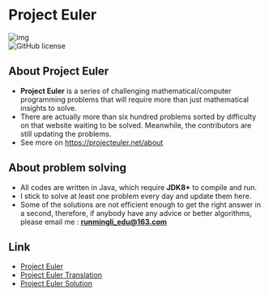 # Project Euler
![img](https://projecteuler.net/images/pe_banner.png)  
![GitHub license](https://img.shields.io/github/license/eulir/PROJECT-EULER.svg)    

## About Project Euler
- **Project Euler** is a series of challenging mathematical/computer programming problems that will require more than just mathematical insights to solve. 
- There are actually more than six hundred problems sorted by difficulty on that website waiting to be solved. Meanwhile, the contributors are still updating the problems.
- See more on https://projecteuler.net/about

## About problem solving
- All codes are written in Java, which require **JDK8+** to compile and run.
- I stick to solve at least one problem every day and update them here.
- Some of the solutions are not efficient enough to get the right answer in a second, therefore, if anybody have any advice or better algorithms, please email me : **runmingli_edu@163.com**

## Link
- [Project Euler](https://projecteuler.net/)
- [Project Euler Translation](http://pe-cn.github.io/)
- [Project Euler Solution](https://github.com/EULIR/PROJECT-EULER/)
